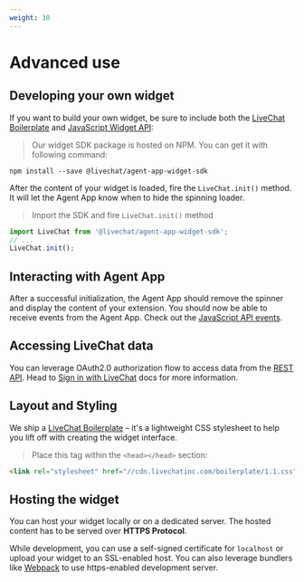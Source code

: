 ```yaml
---
weight: 30
---
```


# Advanced use

## Developing your own widget

If you want to build your own widget, be sure to include both the [LiveChat Boilerplate](/docs/boilerplate) and [JavaScript Widget API](#javascript-widgets-api):

> Our widget SDK package is hosted on NPM. You can get it with following command:

```
npm install --save @livechat/agent-app-widget-sdk
```

After the content of your widget is loaded, fire the `LiveChat.init()` method. It will let the Agent App know when to hide the spinning loader.

> Import the SDK and fire `LiveChat.init()` method

```js
import LiveChat from '@livechat/agent-app-widget-sdk';
// ...
LiveChat.init();
```

## Interacting with Agent App

After a successful initialization, the Agent App should remove the spinner and display the content of your extension. You should now be able to receive events from the Agent App. Check out the [JavaScript API events](#events).

## Accessing LiveChat data

You can leverage OAuth2.0 authorization flow to access data from the [REST API](/docs/rest-api). Head to [Sign in with LiveChat](/docs/sign-in-with-livechat) docs for more information.

## Layout and Styling

We ship a [LiveChat Boilerplate](/docs/boilerplate) – it's a lightweight CSS stylesheet to help you lift off with creating the widget interface.

> Place this tag within the `<head></head>` section:

```html
<link rel="stylesheet" href="//cdn.livechatinc.com/boilerplate/1.1.css">
```

## Hosting the widget

You can host your widget locally or on a dedicated server. The hosted content has to be served over **HTTPS Protocol**. 

While development, you can use a self-signed certificate for `localhost` or upload your widget to an SSL-enabled host. You can also leverage bundlers like [Webpack](https://webpack.js.org/configuration/dev-server/) to use https-enabled development server.